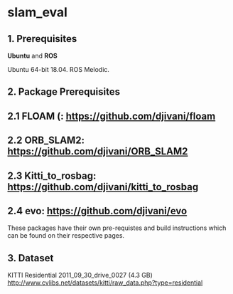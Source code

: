 # slam_eval

## 1. Prerequisites
**Ubuntu** and **ROS**

Ubuntu 64-bit 18.04. ROS Melodic.

## 2. Package Prerequisites

## 2.1 FLOAM (: https://github.com/djivani/floam

## 2.2 ORB_SLAM2: https://github.com/djivani/ORB_SLAM2

## 2.3 Kitti_to_rosbag: https://github.com/djivani/kitti_to_rosbag

## 2.4 evo: https://github.com/djivani/evo

These packages have their own pre-requistes and build instructions which can be found on their respective pages.

## 3. Dataset
KITTI Residential 2011_09_30_drive_0027 (4.3 GB)
http://www.cvlibs.net/datasets/kitti/raw_data.php?type=residential
